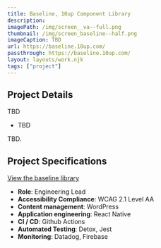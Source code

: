 ```yaml
---
title: Baseline, 10up Component Library
description:
imagePath: /img/screen__va--full.png
thumbnail: /img/screen_baseline--half.png
imageCaption: TBD
url: https://baseline.10up.com/
passthrough: https://baseline.10up.com/
layout: layouts/work.njk
tags: ["project"]
---
```


## Project Details

TBD

- TBD

TBD.

## Project Specifications

[View the baseline library](https://baseline.10up.com/)

- **Role**: Engineering Lead
- **Accessibility Compliance**: WCAG 2.1 Level AA
- **Content management**: WordPress
- **Application engineering**: React Native
- **CI / CD**: Github Actions
- **Automated Testing**: Detox, Jest
- **Monitoring**: Datadog, Firebase
